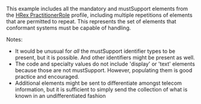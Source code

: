 This example includes all the mandatory and mustSupport elements from the [HRex PractitionerRole](StructureDefinition-hrex-practitionerrole.html) profile, including multiple repetitions of elements that are permitted to repeat.  This represents the set of elements that conformant systems must be capable of handling.

Notes:

* It would be unusual for *all* the mustSupport identifier types to be present, but it is possible.  And other identifiers might be present as well.
* The code and specialty values do not include 'display' or 'text' elements because those are not mustSupport.  However, populating them is good practice and encouraged.
* Additional elements might be sent to differentiate amongst telecom information, but it is sufficient to simply send the collection of what is known in an undifferentiated fashion


